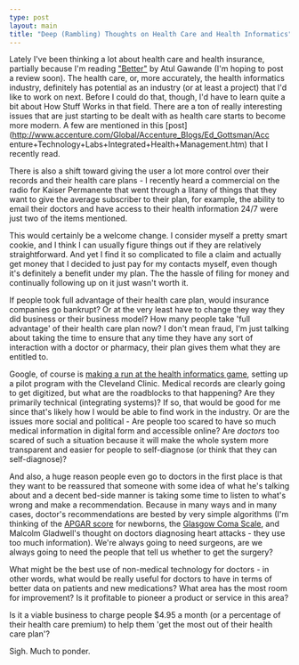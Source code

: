 ```yaml
---
type: post
layout: main
title: "Deep (Rambling) Thoughts on Health Care and Health Informatics"
---
```

Lately I've been thinking a lot about health care and health insurance,
partially because I'm reading ["Better"](http://www.gawande.com/better.htm) by
Atul Gawande (I'm hoping to post a review soon). The health care, or, more
accurately, the health informatics industry, definitely has potential as an
industry (or at least a project) that I'd like to work on next. Before I could
do that, though, I'd have to learn quite a bit about How Stuff Works in that
field. There are a ton of really interesting issues that are just starting to
be dealt with as health care starts to become more modern. A few are mentioned
in this [post](http://www.accenture.com/Global/Accenture_Blogs/Ed_Gottsman/Acc
enture+Technology+Labs+Integrated+Health+Management.htm) that I recently read.

  
There is also a shift toward giving the user a lot more control over their
records and their health care plans - I recently heard a commercial on the
radio for Kaiser Permanente that went through a litany of things that they
want to give the average subscriber to their plan, for example, the ability to
email their doctors and have access to their health information 24/7 were just
two of the items mentioned.

  
This would certainly be a welcome change. I consider myself a pretty smart
cookie, and I think I can usually figure things out if they are relatively
straightforward. And yet I find it so complicated to file a claim and actually
get money that I decided to just pay for my contacts myself, even though it's
definitely a benefit under my plan. The the hassle of filing for money and
continually following up on it just wasn't worth it.

  
If people took full advantage of their health care plan, would insurance
companies go bankrupt? Or at the very least have to change they way they did
business or their business model? How many people take 'full advantage' of
their health care plan now? I don't mean fraud, I'm just talking about taking
the time to ensure that any time they have any sort of interaction with a
doctor or pharmacy, their plan gives them what they are entitled to.

  
Google, of course is [making a run at the health informatics
game](http://googleblog.blogspot.com/2008/02/google-health-first-look.html),
setting up a pilot program with the Cleveland Clinic. Medical records are
clearly going to get digitized, but what are the roadblocks to that happening?
Are they primarily technical (integrating systems)? If so, that would be good
for me since that's likely how I would be able to find work in the industry.
Or are the issues more social and political - Are people too scared to have so
much medical information in digital form and accessible online? Are *doctors*
too scared of such a situation because it will make the whole system more
transparent and easier for people to self-diagnose (or think that they can
self-diagnose)?

  
And also, a huge reason people even go to doctors in the first place is that
they want to be reassured that someone with some idea of what he's talking
about and a decent bed-side manner is taking some time to listen to what's
wrong and make a recommendation. Because in many ways and in many cases,
doctor's recommendations are bested by very simple algorithms (I'm thinking of
the [APGAR score](http://en.wikipedia.org/wiki/Apgar_score) for newborns, the
[Glasgow Coma Scale](http://en.wikipedia.org/wiki/Glasgow_Coma_Scale), and
Malcolm Gladwell's thought on doctors diagnosing heart attacks - they use too
much information). We're always going to need surgeons, are we always going to
need the people that tell us whether to get the surgery?

  
What might be the best use of non-medical technology for doctors - in other
words, what would be really useful for doctors to have in terms of better data
on patients and new medications? What area has the most room for improvement?
Is it profitable to pioneer a product or service in this area?

  
Is it a viable business to charge people $4.95 a month (or a percentage of
their health care premium) to help them 'get the most out of their health care
plan'?

  
Sigh. Much to ponder.

